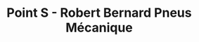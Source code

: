 ---
title: "Point S - Robert Bernard Pneus Mécanique"
url: /saint-georges/point-s-robert-bernard-pneus-mecanique/
shop: Autowerkstatt
---